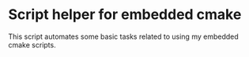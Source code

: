 # Script helper for embedded cmake

This script automates some basic tasks related to using
my embedded cmake scripts.

